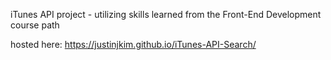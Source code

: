 iTunes API project - utilizing skills learned from the Front-End Development course path

hosted here: https://justinjkim.github.io/iTunes-API-Search/
